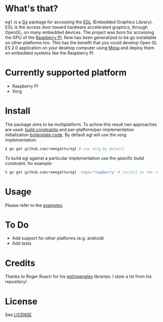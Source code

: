 # What's that?

<tt>egl</tt> is a [Go](http://golang.org) package for accessing the
[EGL](http://en.wikipedia.org/wiki/EGL_(OpenGL)) (Embedded Graphics
Library). EGL is the access door toward hardware accelerated graphics,
through OpenGL, on many embedded devices. The project was born for
accessing the GPU of the [Raspberry PI](http://raspberrypi.org). Now
has been generalized to be go installable on other platforms too. This
has the benefit that you could develop Open GL ES 2.0 application on
your desktop computer using [Mesa](http://www.mesa3d.org/egl.html) and
deploy them on embedded systems like the Raspberry PI.

# Currently supported platform

* Raspberry PI
* Xorg

# Install

The package aims to be multiplatform. To achive this result two
approaches are used: [build
constraints](http://golang.org/pkg/go/build) and
per-platform/per-implementation initialization [boilerplate
code](platform/). By default egl will use the xorg implementation.

~~~bash
$ go get github.com/remogatto/egl # use xorg by default
~~~

To build egl against a particular implementation use the specific
build constraint, for example:

~~~bash
% go get github.com/remogatto/egl -tags="raspberry" # install on the raspberry
~~~

# Usage

Please refer to the [examples](examples/).

# To Do

* Add support for other platforms (e.g. android)
* Add tests

# Credits

Thanks to Roger Roach for his [egl/opengles](https://github.com/mortdeus/egles) libraries. I stole a lot from his repository!

# License

See [LICENSE](LICENSE)
